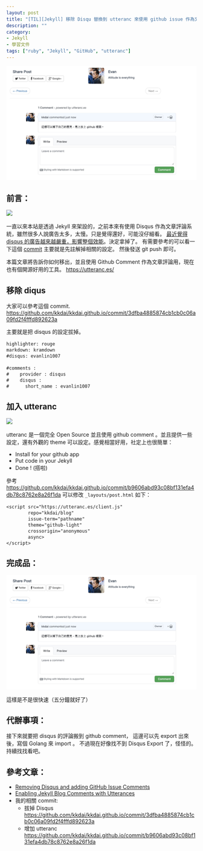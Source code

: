 ```yaml
---
layout: post
title: "[TIL][Jekyll] 移除 Disqu 替換到 utteranc 來使用 github issue 作為文章評論"
description: ""
category: 
- Jekyll
- 學習文件
tags: ["ruby", "Jekyll", "GitHub", "utteranc"]
---
```


![](../images/2021/github_comment.jpg)



## 前言：

<img src="https://jekyllrb.com/img/jekyll-og.png" width="400px">

一直以來本站是透過 Jekyll 來架設的，之前本來有使用 Disqus 作為文章評論系統，雖然很多人說廣告太多，太慢。只是覺得還好，可能沒仔細看。 [最近覺得 disqus 的廣告越來越嚴重，影響整個效能](https://asp.net-hacker.rocks/2018/11/19/github-comments.html)。決定拿掉了。 有需要參考的可以看一下這個 [commit](https://github.com/kkdai/kkdai.github.io/commit/3dfba4885874cb1cb0c06a09fd2f4fffd892623a)  主要就是先註解掉相關的設定。 然後發送 git push 即可。 

本篇文章將告訴你如何移出，並且使用 Github Comment 作為文章評論用，現在也有個開源好用的工具。 https://utteranc.es/



## 移除 diqus

大家可以參考這個 commit. https://github.com/kkdai/kkdai.github.io/commit/3dfba4885874cb1cb0c06a09fd2f4fffd892623a

主要就是把 disqus 的設定拔掉。

```
highlighter: rouge
markdown: kramdown
#disqus: evanlin1007

#comments :
#    provider : disqus
#    disqus :
#      short_name : evanlin1007
```



## 加入 utteranc

![](https://avatars3.githubusercontent.com/u/27908738?v=3&s=88)

utteranc 是一個完全 Open Source 並且使用 github comment 。並且提供一些設定，還有外觀的 theme 可以設定。感覺相當好用，社定上也很簡單：

- Install for your github app
- Put code in your Jekyll 
- Done ! (搭啦)

參考 https://github.com/kkdai/kkdai.github.io/commit/b9606abd93c08bf131efa4db78c8762e8a26f1da 可以修改 `_layouts/post.html` 如下：



```
<script src="https://utteranc.es/client.js"
        repo="kkdai/blog"
        issue-term="pathname"
        theme="github-light"
        crossorigin="anonymous"
        async>
</script>
```



## 完成品：

![](../images/2021/github_comment.jpg)

這樣是不是很快速（五分鐘就好了）

## 代辦事項：

接下來就要把 disqus 的評論搬到 github comment， 這邊可以先 export 出來後，寫個 Golang 來 import 。 不過現在好像找不到 Disqus Export 了，怪怪的。 持續找找看吧。

## 參考文章：

- [Removing Disqus and adding GitHub Issue Comments](https://asp.net-hacker.rocks/2018/11/19/github-comments.html)
- [Enabling Jekyll Blog Comments with Utterances](https://www.benzy.xyz/utterances/)
- 我的相關 commit:
  - 拔掉 Disqus  https://github.com/kkdai/kkdai.github.io/commit/3dfba4885874cb1cb0c06a09fd2f4fffd892623a
  - 增加 utteranc https://github.com/kkdai/kkdai.github.io/commit/b9606abd93c08bf131efa4db78c8762e8a26f1da

